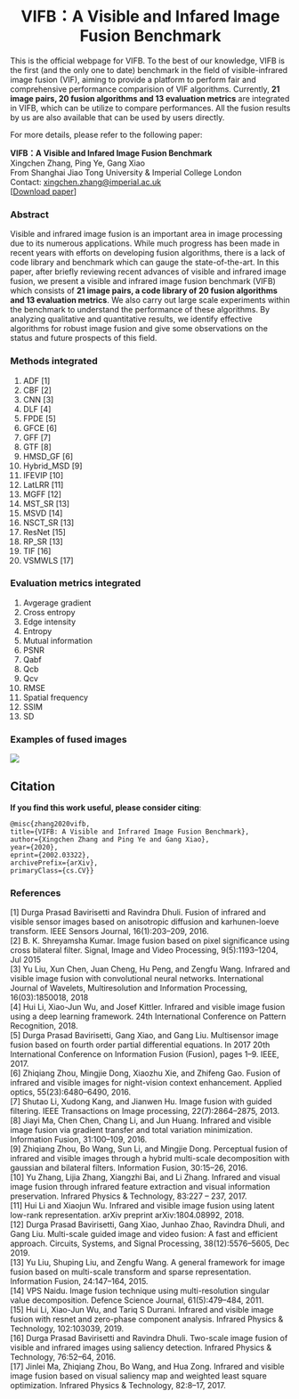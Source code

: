 # <center>VIFB：A Visible and Infared Image Fusion Benchmark</center>
This is the official webpage for VIFB. To the best of our knowledge, VIFB is the first (and the only one to date) benchmark in the field of visible-infrared image fusion (VIF), aiming to provide a platform to perform fair and comprehensive performance comparision of VIF algorithms. Currently, **21 image pairs, 20 fusion algorithms and 13 evaluation metrics** are integrated in VIFB, which can be utilize to compare performances. All the fusion results by us are also available that can be used by users directly.

For more details, please refer to the following paper:

**VIFB：A Visible and Infared Image Fusion Benchmark**  
Xingchen Zhang, Ping Ye, Gang Xiao  
From Shanghai Jiao Tong University & Imperial College London  
Contact: xingchen.zhang@imperial.ac.uk  
[[Download paper](https://arxiv.org/abs/2002.03322)]    

### Abstract
Visible and infrared image fusion is an important area in image processing due to its numerous applications. While much progress has been made in recent years with efforts on developing fusion algorithms, there is a lack of code library and benchmark which can gauge the state-of-the-art. In this paper, after briefly reviewing recent advances of visible and infrared image fusion, we present a visible and infrared image fusion benchmark (VIFB) which consists of **21 image pairs, a code library of 20 fusion algorithms and 13 evaluation metrics**. We also carry out large scale experiments within the benchmark to understand the performance of these algorithms. By analyzing qualitative and quantitative results, we identify effective algorithms for robust image fusion and give some observations on the status and future prospects of this field.

### Methods integrated
1. ADF [1]
2. CBF [2]
3. CNN [3]
4. DLF [4]
5. FPDE [5]
6. GFCE [6]
7. GFF [7]
8. GTF [8]
9. HMSD_GF [6]
10. Hybrid_MSD [9]
11. IFEVIP [10]
12. LatLRR [11]
13. MGFF [12]
14. MST_SR [13]
15. MSVD [14]
16. NSCT_SR [13]
17. ResNet [15]
18. RP_SR [13]
19. TIF [16]
20. VSMWLS [17]


### Evaluation metrics integrated
1. Avgerage gradient
2. Cross entropy
3. Edge intensity
4. Entropy
5. Mutual information
6. PSNR
7. Qabf
8. Qcb
9. Qcv
10. RMSE
11. Spatial frequency
12. SSIM
23. SD 


### Examples of fused images
![](https://github.com/xingchenzhang/Visible-infrared-image-fusion-benchmark/blob/master/fusion-fight.jpg)

## Citation
**If you find this work useful, please consider citing**:
    
    @misc{zhang2020vifb,
    title={VIFB: A Visible and Infrared Image Fusion Benchmark},
    author={Xingchen Zhang and Ping Ye and Gang Xiao},
    year={2020},
    eprint={2002.03322},
    archivePrefix={arXiv},
    primaryClass={cs.CV}}


### References
[1] Durga Prasad Bavirisetti and Ravindra Dhuli. Fusion of infrared and visible sensor images based on anisotropic diffusion and karhunen-loeve transform. IEEE Sensors Journal,
16(1):203–209, 2016.  
[2] B. K. Shreyamsha Kumar. Image fusion based on pixel significance using cross bilateral filter. Signal, Image and Video
Processing, 9(5):1193–1204, Jul 2015  
[3] Yu Liu, Xun Chen, Juan Cheng, Hu Peng, and Zengfu Wang. Infrared and visible image fusion with convolutional neural
networks. International Journal of Wavelets, Multiresolution and Information Processing, 16(03):1850018, 2018  
[4] Hui Li, Xiao-Jun Wu, and Josef Kittler. Infrared and visible image fusion using a deep learning framework. 24th
International Conference on Pattern Recognition, 2018.  
[5] Durga Prasad Bavirisetti, Gang Xiao, and Gang Liu. Multisensor image fusion based on fourth order partial differential equations. In 2017 20th International Conference on
Information Fusion (Fusion), pages 1–9. IEEE, 2017.  
[6] Zhiqiang Zhou, Mingjie Dong, Xiaozhu Xie, and Zhifeng Gao. Fusion of infrared and visible images for night-vision
context enhancement. Applied optics, 55(23):6480–6490, 2016.    
[7] Shutao Li, Xudong Kang, and Jianwen Hu. Image fusion with guided filtering. IEEE Transactions on Image
processing, 22(7):2864–2875, 2013.  
[8] Jiayi Ma, Chen Chen, Chang Li, and Jun Huang. Infrared and visible image fusion via gradient transfer and total variation
minimization. Information Fusion, 31:100–109, 2016.   
[9] Zhiqiang Zhou, Bo Wang, Sun Li, and Mingjie Dong. Perceptual fusion of infrared and visible images through a hybrid multi-scale decomposition with gaussian and bilateral
filters. Information Fusion, 30:15–26, 2016.  
[10] Yu Zhang, Lijia Zhang, Xiangzhi Bai, and Li Zhang. Infrared and visual image fusion through infrared feature extraction
and visual information preservation. Infrared Physics & Technology, 83:227 – 237, 2017.  
[11] Hui Li and Xiaojun Wu. Infrared and visible image fusion using latent low-rank representation. arXiv preprint
arXiv:1804.08992, 2018.  
[12] Durga Prasad Bavirisetti, Gang Xiao, Junhao Zhao, Ravindra Dhuli, and Gang Liu. Multi-scale guided image and video
fusion: A fast and efficient approach. Circuits, Systems, and Signal Processing, 38(12):5576–5605, Dec 2019.   
[13] Yu Liu, Shuping Liu, and Zengfu Wang. A general framework for image fusion based on multi-scale transform and
sparse representation. Information Fusion, 24:147–164, 2015.  
[14] VPS Naidu. Image fusion technique using multi-resolution singular value decomposition. Defence Science Journal,
61(5):479–484, 2011.  
[15] Hui Li, Xiao-Jun Wu, and Tariq S Durrani. Infrared and visible image fusion with resnet and zero-phase component
analysis. Infrared Physics & Technology, 102:103039, 2019.  
[16] Durga Prasad Bavirisetti and Ravindra Dhuli. Two-scale image fusion of visible and infrared images using saliency detection. Infrared Physics & Technology, 76:52–64, 2016.  
[17] Jinlei Ma, Zhiqiang Zhou, Bo Wang, and Hua Zong. Infrared and visible image fusion based on visual saliency map
and weighted least square optimization. Infrared Physics & Technology, 82:8–17, 2017.  